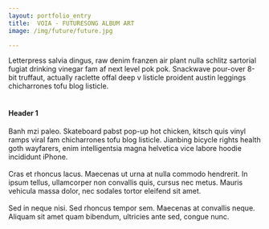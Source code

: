 ```yaml
---
layout: portfolio_entry
title: 	VOIA - FUTURESONG ALBUM ART
image: /img/future/future.jpg

---
```



Letterpress salvia dingus, raw denim franzen air plant nulla schlitz sartorial fugiat drinking vinegar fam af next level pok pok. Snackwave pour-over 8-bit truffaut, actually raclette offal deep v listicle proident austin leggings chicharrones tofu blog listicle.<br><br>

#### Header 1

Banh mzi paleo. Skateboard pabst pop-up hot chicken, kitsch quis vinyl ramps viral fam chicharrones tofu blog listicle. Jianbing bicycle rights health goth wayfarers, enim intelligentsia magna helvetica vice labore hoodie incididunt iPhone. <br><br>
	Cras et rhoncus lacus. Maecenas ut urna at nulla commodo hendrerit. In ipsum tellus, ullamcorper non convallis quis, cursus nec metus. Mauris vehicula massa dolor, nec sodales tortor eleifend sit amet. <br><br>
Sed in neque nisi. Sed rhoncus tempor sem. Maecenas at convallis neque. Aliquam sit amet quam bibendum, ultricies ante sed, congue nunc. 
